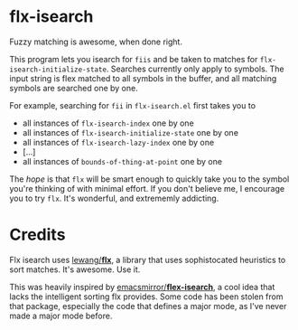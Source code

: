 flx-isearch
===========

Fuzzy matching is awesome, when done right. 

This program lets you isearch for `fiis` and be taken to matches for `flx-isearch-initialize-state`. 
Searches currently only apply to symbols. The input string is flex matched to all symbols in the buffer, 
and all matching symbols are searched one by one.

For example, searching for `fii` in `flx-isearch.el` first takes you to
 * all instances of `flx-isearch-index` one by one
 * all instances of `flx-isearch-initialize-state` one by one
 * all instances of `flx-isearch-lazy-index` one by one
 * [...]
 * all instances of `bounds-of-thing-at-point` one by one

The _hope_ is that `flx` will be smart enough to quickly take you to the symbol you're thinking of
with minimal effort. If you don't believe me, I encourage you to try `flx`. It's wonderful,
and extrememly addicting.

Credits
=======
Flx isearch uses [lewang/**flx**](https://github.com/lewang/flx), a library that uses sophistocated 
heuristics to sort matches. It's awesome. Use it.

This was heavily inspired by 
[emacsmirror/**flex-isearch**](https://github.com/emacsmirror/flex-isearch), 
a cool idea that lacks the intelligent sorting flx provides. Some code has been stolen from that package, especially the code that defines a major mode, as I've never made a major mode before.
